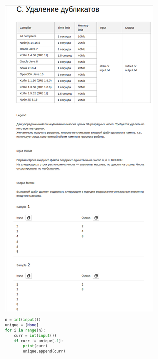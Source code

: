 ![img_2.png](images_description/img_2.png)
```python
n = int(input())
unique = [None]
for i in range(n):
    curr = int(input())
    if curr != unique[-1]:
        print(curr)
        unique.append(curr)
```